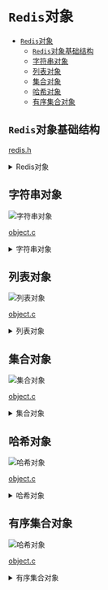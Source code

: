 # ```Redis```对象

- [```Redis```对象](#redis对象)
  - [```Redis```对象基础结构](#redis对象基础结构)
  - [字符串对象](#字符串对象)
  - [列表对象](#列表对象)
  - [集合对象](#集合对象)
  - [哈希对象](#哈希对象)
  - [有序集合对象](#有序集合对象)

## ```Redis```对象基础结构

  [redis.h](https://github.com/gongluck/sourcecode/blob/main/redis/src/redis.h)

  <details>
  <summary>Redis对象</summary>

  ```c++
  // redis对象
  typedef struct redisObject
  {
    unsigned type : 4;             //类型
    unsigned encoding : 4;         //编码
    unsigned lru : REDIS_LRU_BITS; /* lru time (relative to server.lruclock) */
    int refcount;                  //引用计数
    void *ptr;                     //实体对象
  } robj;
  ```
  </details>

## 字符串对象

  ![字符串对象](https://github.com/gongluck/images/blob/main/redis/字符串对象.png)

  [object.c](https://github.com/gongluck/sourcecode/blob/main/redis/src/object.c)

  <details>
  <summary>字符串对象</summary>

  ```c++
  //创建redis对象
  robj *createObject(int type, void *ptr)
  {
    robj *o = zmalloc(sizeof(*o));
    o->type = type;
    o->encoding = REDIS_ENCODING_RAW; //默认简单动态字符串
    o->ptr = ptr;                     //数据
    o->refcount = 1;                  //引用计数

    /* Set the LRU to the current lruclock (minutes resolution). */
    o->lru = LRU_CLOCK();
    return o;
  }

  //创建底层为简单动态字符串的对象
  /* Create a string object with encoding REDIS_ENCODING_RAW, that is a plain
  * string object where o->ptr points to a proper sds string. */
  robj *createRawStringObject(char *ptr, size_t len)
  {
    return createObject(REDIS_STRING, sdsnewlen(ptr, len));
  }

  //创建embstr编码的简单动态字符串编码的对象
  /* Create a string object with encoding REDIS_ENCODING_EMBSTR, that is
  * an object where the sds string is actually an unmodifiable string
  * allocated in the same chunk as the object itself. */
  robj *createEmbeddedStringObject(char *ptr, size_t len)
  {
    // redisobject部分和sds部分内存连续
    robj *o = zmalloc(sizeof(robj) + sizeof(struct sdshdr) + len + 1);
    struct sdshdr *sh = (void *)(o + 1);

    o->type = REDIS_STRING;
    o->encoding = REDIS_ENCODING_EMBSTR;
    o->ptr = sh + 1;
    o->refcount = 1;
    o->lru = LRU_CLOCK();

    sh->len = len;
    sh->free = 0;
    if (ptr)
    {
      memcpy(sh->buf, ptr, len);
      sh->buf[len] = '\0';
    }
    else
    {
      memset(sh->buf, 0, len + 1);
    }
    return o;
  }

  //创建字符串对象
  /* Create a string object with EMBSTR encoding if it is smaller than
  * REIDS_ENCODING_EMBSTR_SIZE_LIMIT, otherwise the RAW encoding is
  * used.
  *
  * The current limit of 39 is chosen so that the biggest string object
  * we allocate as EMBSTR will still fit into the 64 byte arena of jemalloc. */
  #define REDIS_ENCODING_EMBSTR_SIZE_LIMIT 39
  robj *createStringObject(char *ptr, size_t len)
  {
    if (len <= REDIS_ENCODING_EMBSTR_SIZE_LIMIT)
      return createEmbeddedStringObject(ptr, len);
    else
      return createRawStringObject(ptr, len);
  }

  //通过long long整型创建字符串对象
  robj *createStringObjectFromLongLong(long long value)
  {
    robj *o;
    if (value >= 0 && value < REDIS_SHARED_INTEGERS /*0~10000为初始创建的共享的整型字符串对象*/)
    {
      incrRefCount(shared.integers[value]);
      o = shared.integers[value];
    }
    else
    {
      if (value >= LONG_MIN && value <= LONG_MAX) //未溢出8字节
      {
        o = createObject(REDIS_STRING, NULL);
        o->encoding = REDIS_ENCODING_INT;
        o->ptr = (void *)((long)value);
      }
      else
      {
        o = createObject(REDIS_STRING, sdsfromlonglong(value));
      }
    }
    return o;
  }

  //创建字符串对象
  /* Create a string object from a long double. If humanfriendly is non-zero
  * it does not use exponential format and trims trailing zeroes at the end,
  * however this results in loss of precision. Otherwise exp format is used
  * and the output of snprintf() is not modified.
  *
  * The 'humanfriendly' option is used for INCRBYFLOAT and HINCRBYFLOAT. */
  robj *createStringObjectFromLongDouble(long double value, int humanfriendly)
  {
    char buf[256];
    int len;

    if (isinf(value)) //溢出
    {
      /* Libc in odd systems (Hi Solaris!) will format infinite in a
      * different way, so better to handle it in an explicit way. */
      if (value > 0)
      {
        memcpy(buf, "inf", 3);
        len = 3;
      }
      else
      {
        memcpy(buf, "-inf", 4);
        len = 4;
      }
    }
    else if (humanfriendly)
    {
      /* We use 17 digits precision since with 128 bit floats that precision
      * after rounding is able to represent most small decimal numbers in a
      * way that is "non surprising" for the user (that is, most small
      * decimal numbers will be represented in a way that when converted
      * back into a string are exactly the same as what the user typed.) */
      len = snprintf(buf, sizeof(buf), "%.17Lf", value); //小数点后保留17位小数
      /* Now remove trailing zeroes after the '.' */
      //去除小数点后多余的0
      if (strchr(buf, '.') != NULL)
      {
        char *p = buf + len - 1;
        while (*p == '0')
        {
          p--;
          len--;
        }
        if (*p == '.')
          len--;
      }
    }
    else
    {
      len = snprintf(buf, sizeof(buf), "%.17Lg", value);
    }
    return createStringObject(buf, len);
  }

  //复制字符串对象
  /* Duplicate a string object, with the guarantee that the returned object
  * has the same encoding as the original one.
  *
  * This function also guarantees that duplicating a small integere object
  * (or a string object that contains a representation of a small integer)
  * will always result in a fresh object that is unshared (refcount == 1).
  *
  * The resulting object always has refcount set to 1. */
  robj *dupStringObject(robj *o)
  {
    robj *d;

    redisAssert(o->type == REDIS_STRING);

    switch (o->encoding)
    {
    case REDIS_ENCODING_RAW:
      return createRawStringObject(o->ptr, sdslen(o->ptr));
    case REDIS_ENCODING_EMBSTR:
      return createEmbeddedStringObject(o->ptr, sdslen(o->ptr));
    case REDIS_ENCODING_INT:
      d = createObject(REDIS_STRING, NULL);
      d->encoding = REDIS_ENCODING_INT;
      d->ptr = o->ptr;
      return d;
    default:
      redisPanic("Wrong encoding.");
      break;
    }
  }
  ```
  </details>

## 列表对象

  ![列表对象](https://github.com/gongluck/images/blob/main/redis/列表对象.png)

  [object.c](https://github.com/gongluck/sourcecode/blob/main/redis/src/object.c)

  <details>
  <summary>列表对象</summary>

  ```c++
  //创建链表列表对象
  robj *createListObject(void)
  {
    list *l = listCreate();
    robj *o = createObject(REDIS_LIST /*列表对象*/, l);
    listSetFreeMethod(l, decrRefCountVoid); //设置链表对象的释放函数
    o->encoding = REDIS_ENCODING_LINKEDLIST;
    return o;
  }

  //创建压缩列表对象
  robj *createZiplistObject(void)
  {
    unsigned char *zl = ziplistNew();
    robj *o = createObject(REDIS_LIST, /*列表对象*/ zl);
    o->encoding = REDIS_ENCODING_ZIPLIST;
    return o;
  }
  ```
  </details>

## 集合对象

  ![集合对象](https://github.com/gongluck/images/blob/main/redis/集合对象.png)

  [object.c](https://github.com/gongluck/sourcecode/blob/main/redis/src/object.c)

  <details>
  <summary>集合对象</summary>

  ```c++
  //创建字典集合对象
  robj *createSetObject(void)
  {
    dict *d = dictCreate(&setDictType /*字典集合对象使用的自定义函数操作*/, NULL);
    robj *o = createObject(REDIS_SET /*集合对象*/, d);
    o->encoding = REDIS_ENCODING_HT;
    return o;
  }

  //创建整数集合对象
  robj *createIntsetObject(void)
  {
    intset *is = intsetNew();
    robj *o = createObject(REDIS_SET /*集合对象*/, is);
    o->encoding = REDIS_ENCODING_INTSET;
    return o;
  }
  ```
  </details>

## 哈希对象

  ![哈希对象](https://github.com/gongluck/images/blob/main/redis/哈希对象.png)

  [object.c](https://github.com/gongluck/sourcecode/blob/main/redis/src/object.c)

  <details>
  <summary>哈希对象</summary>

  ```c++
  //创建哈希对象
  robj *createHashObject(void)
  {
    unsigned char *zl = ziplistNew();
    robj *o = createObject(REDIS_HASH, zl);
    o->encoding = REDIS_ENCODING_ZIPLIST;
    return o;
  }
  ```
  </details>

## 有序集合对象

  ![哈希对象](https://github.com/gongluck/images/blob/main/redis/有序集合对象.png)

  [object.c](https://github.com/gongluck/sourcecode/blob/main/redis/src/object.c)

  <details>
  <summary>有序集合对象</summary>

  ```c++
  //创建有序集合对象
  robj *createZsetObject(void)
  {
    zset *zs = zmalloc(sizeof(*zs));
    robj *o;

    zs->dict = dictCreate(&zsetDictType /*跳表有序集合对象使用的自定义函数操作*/, NULL);
    zs->zsl = zslCreate();
    o = createObject(REDIS_ZSET, zs);
    o->encoding = REDIS_ENCODING_SKIPLIST;
    return o;
  }

  //创建压缩列表有序集合对象
  robj *createZsetZiplistObject(void)
  {
    unsigned char *zl = ziplistNew();
    robj *o = createObject(REDIS_ZSET, zl);
    o->encoding = REDIS_ENCODING_ZIPLIST;
    return o;
  }
  ```
  </details>